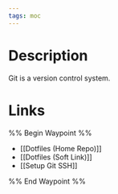 ```yaml
---
tags: moc
---
```


# Description
Git is a version control system.

# Links
%% Begin Waypoint %%
- [[Dotfiles (Home Repo)]]
- [[Dotfiles (Soft Link)]]
- [[Setup Git SSH]]

%% End Waypoint %%
